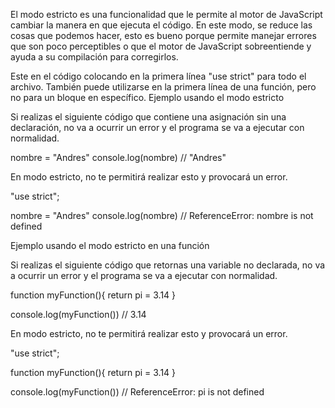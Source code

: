 El modo estricto es una funcionalidad que le permite al motor de JavaScript cambiar la manera en que ejecuta el código. En este modo, se reduce las cosas que podemos hacer, esto es bueno porque permite manejar errores que son poco perceptibles o que el motor de JavaScript sobreentiende y ayuda a su compilación para corregirlos.

Este en el código colocando en la primera línea "use strict" para todo el archivo. También puede utilizarse en la primera línea de una función, pero no para un bloque en específico.
Ejemplo usando el modo estricto

Si realizas el siguiente código que contiene una asignación sin una declaración, no va a ocurrir un error y el programa se va a ejecutar con normalidad.

nombre = "Andres"
console.log(nombre) // "Andres"

En modo estricto, no te permitirá realizar esto y provocará un error.

"use strict";

nombre = "Andres"
console.log(nombre) // ReferenceError: nombre is not defined

Ejemplo usando el modo estricto en una función

Si realizas el siguiente código que retornas una variable no declarada, no va a ocurrir un error y el programa se va a ejecutar con normalidad.

function myFunction(){
    return pi = 3.14
}

console.log(myFunction()) // 3.14

En modo estricto, no te permitirá realizar esto y provocará un error.

"use strict";

function myFunction(){
    return pi = 3.14
}

console.log(myFunction()) // ReferenceError: pi is not defined


